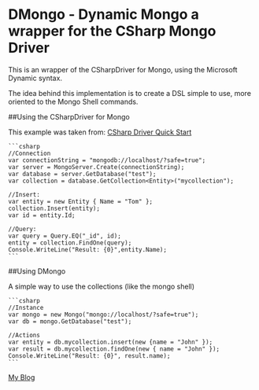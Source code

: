 # DMongo - Dynamic Mongo a wrapper for the CSharp Mongo Driver

This is an wrapper of the CSharpDriver for Mongo, using the Microsoft Dynamic syntax.

The idea behind this implementation is to create a DSL simple to use, more oriented to the Mongo Shell commands.

##Using the CSharpDriver for Mongo

This example was taken from: [CSharp Driver Quick Start](http://www.mongodb.org/display/DOCS/CSharp+Driver+Quickstart)

	```csharp
	//Connection
	var connectionString = "mongodb://localhost/?safe=true";
	var server = MongoServer.Create(connectionString);
    var database = server.GetDatabase("test");
    var collection = database.GetCollection<Entity>("mycollection");
    
    //Insert:
    var entity = new Entity { Name = "Tom" };
    collection.Insert(entity);
    var id = entity.Id;
    
    //Query:
    var query = Query.EQ("_id", id);
    entity = collection.FindOne(query);
    Console.WriteLine("Result: {0}",entity.Name);
    ```


##Using DMongo

A simple way to use the collections (like the mongo shell)
		
	```csharp
	//Instance
	var mongo = new Mongo("mongo://localhost/?safe=true");
	var db = mongo.GetDatabase("test");	
	
	//Actions
	var entity = db.mycollection.insert(new {name = "John" });
	var result = db.mycollection.findOne(new { name = "John" });
	Console.WriteLine("Result: {0}", result.name);
	```



[My Blog](http://felipeg48.blogspot.com)